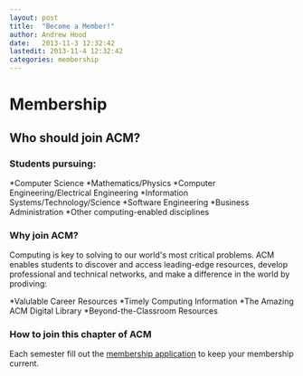 ```yaml
---
layout: post
title:  "Become a Member!"
author: Andrew Hood
date:   2013-11-3 12:32:42
lastedit: 2013-11-4 12:32:42
categories: membership
---
```


Membership
==========
Who should join ACM?
--------------------

### Students pursuing:

*Computer Science
*Mathematics/Physics
*Computer Engineering/Electrical Engineering
*Information Systems/Technology/Science
*Software Engineering
*Business Administration
*Other computing-enabled disciplines


### Why join ACM?
Computing is key to solving to our world's most critical problems. ACM enables students to discover and access leading-edge resources, develop professional and technical networks, and make a difference in the world by prodiving:

*Valulable Career Resources
*Timely Computing Information
*The Amazing ACM Digital Library
*Beyond-the-Classroom Resources


### How to join this chapter of ACM
Each semester fill out the <a href="join.html">membership application</a> to keep your membership current.